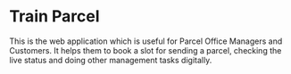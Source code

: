 # Train Parcel

This is the web application which is useful for Parcel Office Managers and Customers. It helps them to book a slot for sending a parcel, checking the live status and doing other management tasks digitally.